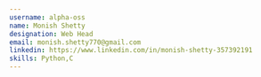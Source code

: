 ```yaml
---
username: alpha-oss
name: Monish Shetty
designation: Web Head
email: monish.shetty770@gmail.com
linkedin: https://www.linkedin.com/in/monish-shetty-357392191
skills: Python,C
---
```

